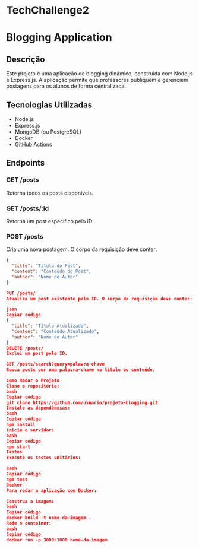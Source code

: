 ﻿# TechChallenge2

# Blogging Application

## Descrição
Este projeto é uma aplicação de blogging dinâmico, construída com Node.js e Express.js. A aplicação permite que professores publiquem e gerenciem postagens para os alunos de forma centralizada.

## Tecnologias Utilizadas
- Node.js
- Express.js
- MongoDB (ou PostgreSQL)
- Docker
- GitHub Actions

## Endpoints

### GET /posts
Retorna todos os posts disponíveis.

### GET /posts/:id
Retorna um post específico pelo ID.

### POST /posts
Cria uma nova postagem. O corpo da requisição deve conter:
```json
{
  "title": "Título do Post",
  "content": "Conteúdo do Post",
  "author": "Nome do Autor"
}

PUT /posts/
Atualiza um post existente pelo ID. O corpo da requisição deve conter:

json
Copiar código
{
  "title": "Título Atualizado",
  "content": "Conteúdo Atualizado",
  "author": "Nome do Autor"
}
DELETE /posts/
Exclui um post pelo ID.

GET /posts/search?query=palavra-chave
Busca posts por uma palavra-chave no título ou conteúdo.

Como Rodar o Projeto
Clone o repositório:
bash
Copiar código
git clone https://github.com/usuario/projeto-blogging.git
Instale as dependências:
bash
Copiar código
npm install
Inicie o servidor:
bash
Copiar código
npm start
Testes
Execute os testes unitários:

bash
Copiar código
npm test
Docker
Para rodar a aplicação com Docker:

Construa a imagem:
bash
Copiar código
docker build -t nome-da-imagem .
Rode o container:
bash
Copiar código
docker run -p 3000:3000 nome-da-imagem
